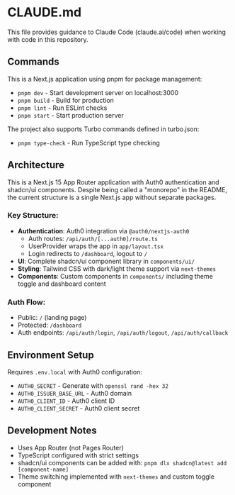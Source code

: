 # CLAUDE.md

This file provides guidance to Claude Code (claude.ai/code) when working with code in this repository.

## Commands

This is a Next.js application using pnpm for package management:

- `pnpm dev` - Start development server on localhost:3000
- `pnpm build` - Build for production
- `pnpm lint` - Run ESLint checks
- `pnpm start` - Start production server

The project also supports Turbo commands defined in turbo.json:
- `pnpm type-check` - Run TypeScript type checking

## Architecture

This is a Next.js 15 App Router application with Auth0 authentication and shadcn/ui components. Despite being called a "monorepo" in the README, the current structure is a single Next.js app without separate packages.

### Key Structure:
- **Authentication**: Auth0 integration via `@auth0/nextjs-auth0`
  - Auth routes: `/api/auth/[...auth0]/route.ts` 
  - UserProvider wraps the app in `app/layout.tsx`
  - Login redirects to `/dashboard`, logout to `/`
- **UI**: Complete shadcn/ui component library in `components/ui/`
- **Styling**: Tailwind CSS with dark/light theme support via `next-themes`
- **Components**: Custom components in `components/` including theme toggle and dashboard content

### Auth Flow:
- Public: `/` (landing page)
- Protected: `/dashboard` 
- Auth endpoints: `/api/auth/login`, `/api/auth/logout`, `/api/auth/callback`

## Environment Setup

Requires `.env.local` with Auth0 configuration:
- `AUTH0_SECRET` - Generate with `openssl rand -hex 32`
- `AUTH0_ISSUER_BASE_URL` - Auth0 domain
- `AUTH0_CLIENT_ID` - Auth0 client ID  
- `AUTH0_CLIENT_SECRET` - Auth0 client secret

## Development Notes

- Uses App Router (not Pages Router)
- TypeScript configured with strict settings
- shadcn/ui components can be added with: `pnpm dlx shadcn@latest add [component-name]`
- Theme switching implemented with `next-themes` and custom toggle component